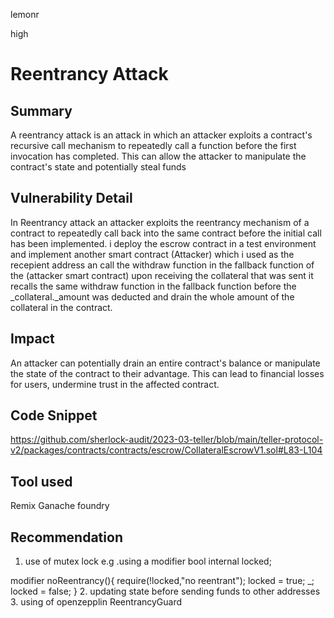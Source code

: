 lemonr

high

# Reentrancy  Attack

## Summary
A reentrancy attack is an attack  in which an attacker exploits a contract's recursive call mechanism to repeatedly call a function before the first invocation has completed. This can allow the attacker to manipulate the contract's state and potentially steal funds 

## Vulnerability Detail
In Reentrancy attack an attacker  exploits the reentrancy mechanism of a contract to repeatedly call back into the same contract before the initial call has been implemented.
i deploy the escrow contract in a test environment  and implement another smart contract (Attacker) which i used as the recepient address an call the withdraw function in the fallback function of the (attacker smart contract) upon receiving the collateral that was sent it recalls the same withdraw function in the fallback function before the _collateral._amount was deducted and drain the whole amount of the collateral in the contract. 

## Impact
An attacker can potentially drain an entire contract's balance or manipulate the state of the contract to their advantage. This can lead to financial losses for users, undermine trust in the affected contract.


## Code Snippet
https://github.com/sherlock-audit/2023-03-teller/blob/main/teller-protocol-v2/packages/contracts/contracts/escrow/CollateralEscrowV1.sol#L83-L104




## Tool used
Remix
Ganache
foundry



## Recommendation
1. use of mutex lock e.g 
      .using a modifier
bool internal locked;

modifier noReentrancy(){
require(!locked,"no reentrant");
locked = true;
_;
locked = false;
}
2. updating state before sending funds to other addresses
3. using of openzepplin ReentrancyGuard

